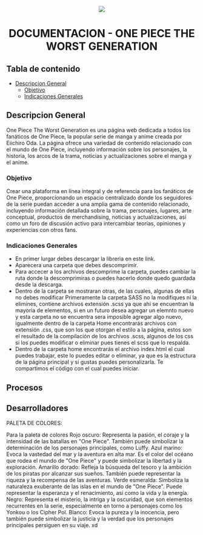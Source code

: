 <p align="center">
  <img src="SASS/IMGs/thestrawhead_pirates.ico" />
</p>

<h1 align="center"> DOCUMENTACION - ONE PIECE THE WORST GENERATION </h1>


## Tabla de contenido 
- [Descripcion General](#descripcion-general)
  * [Objetivo](#objetivo)
  * [Indicaciones Generales](#indicaciones-generales)
  
## Descripcion General
One Piece The Worst Generation es una página web dedicada a todos los fanáticos de One Piece, la popular serie de manga y anime creada por Eiichiro Oda. La página ofrece una variedad de contenido relacionado con el mundo de One Piece, incluyendo información sobre los personajes, la historia, los arcos de la trama, noticias y actualizaciones sobre el manga y el anime.

### Objetivo
Crear una plataforma en línea integral y de referencia para los fanáticos de One Piece, proporcionando un espacio centralizado donde los seguidores de la serie puedan acceder a una amplia gama de contenido relacionado, incluyendo información detallada sobre la trama, personajes, lugares, arte conceptual, productos de merchandising, noticias y actualizaciones, así como un foro de discusión activo para intercambiar teorías, opiniones y experiencias con otros fans.

### Indicaciones Generales
* En primer lurgar debes descargar la libreria en este link.
* Aparecera una carpeta que debes descomprimir.
* Para accecer a los archivos descomprime la carpeta, puedes cambiar la ruta donde la descomprimiras o puedes hacerlo donde quedo guardada desde la descarga.
* Dentro de la carpeta se mostraran otras, de las cuales, algunas de ellas no debes modificar
Primeramente la carpeta SASS no la modifiques ni la elimines, contiene archivos extensión .scss ya que ahí se encuentran la mayoria de elementos, si en un futuro desea agregar un elemnto nuevo y esta carpeta no se encuentra sera imposible agregar algo nuevo, igualmente dentro de la carpeta Home encontrarás archivos con extensión .css, que son los que otorgan el estilo a la página, estos son el resultado de la compilación de los archivos .scss, algunos de los css si los puedes modificar o eliminar pues tienes el scss que lo respalda.
* Dentro de la carpeta home encontrarás el archivo index.html el cual puedes trabajar, este lo puedes editar o eliminar, ya que es la estructura de la página principal y si gustas puedes personalizarla. Te compartimos el código con el cual puedes iniciar.
## Procesos
## Desarrolladores
                          

PALETA DE COLORES: 

Para la paleta de colores 
Rojo oscuro: Representa la pasión, el coraje y la intensidad de las batallas en "One Piece". También puede simbolizar la determinación de los personajes principales, como Luffy.
Azul marino: Evoca la vastedad del mar y la aventura en alta mar. Es el color del océano que rodea el mundo de "One Piece" y puede simbolizar la libertad y la exploración.
Amarillo dorado: Refleja la búsqueda del tesoro y la ambición de los piratas por alcanzar sus sueños. También puede representar la riqueza y la recompensa de las aventuras.
Verde esmeralda: Simboliza la naturaleza exuberante de las islas en el mundo de "One Piece". Puede representar la esperanza y el renacimiento, así como la vida y la energía.
Negro: Representa el misterio, la intriga y la oscuridad, que son elementos recurrentes en la serie, especialmente en torno a personajes como los Yonkou o los Cipher Pol.
Blanco: Evoca la pureza y la inocencia, pero también puede simbolizar la justicia y la verdad que los personajes principales persiguen en su viaje. xd
